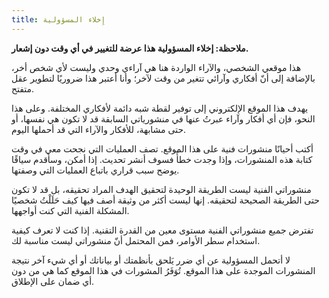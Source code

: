 ```yaml
---
title: إِخلاء المسؤولية
---
```

**ملاحظة: إخلاء المسؤولية هذا عرضة للتغيير في أي وقت دون إشعار.**

هذا موقعي الشخصي، والآراء الواردة هنا هي آراءي وحدي وليست لأي شخص أخر، بالإضافة إلى أنّ أفكاري وآرائي تتغير من وقت لآخر؛ وأنا أعتبر هذا ضروريًا لتطوير عقل متفتح.

يهدف هذا الموقع الإلكتروني إلى توفير لقطة شبه دائمة لأفكاري المختلفة. وعلى هذا النحو، فإن أي أفكار وآراء عبرتُ عنها في منشورياتي السابقة قد لا تكون هي نفسها، أو حتى مشابهة، للأفكار واﻵراء التي قد أحملها اليوم.

أكتب أحيانًا منشورات فنية على هذا الموقع. تصف العمليات التي نجحت معي في وقت كتابة هذه المنشورات، وإذا وجدت خطأً فسوف أنشر تحديث. إذا أمكن، وسأقدم سياقًا يوضح سبب قراري باتباع العمليات التي وصفتها.

منشوراتي الفنية ليست الطريقة الوحيدة لتحقيق الهدف المراد تحقيقه، بل قد لا تكون حتى الطريقة الصحيحة لتحقيقه. إنها ليست أكثر من وثيقة أصف فيها كيف حَلَلْتُ شخصيًا المشكلة الفنية التي كنت أواجهها.

تفترض جميع منشوراتي الفنية مستوى معين من القدرة التقنية. إذا كنت لا تعرف كيفية استخدام سطر الأوامر، فمن المحتمل أنّ منشوراتي ليست مناسبة لك.

لا أتحمل المسؤولية عن أي ضرر يَلحق بأنظمتك أو بياناتك أو أي شيء آخر نتيجة المنشورات الموجدة على هذا الموقع. تُوَفَرُ المشورات في هذا الموقع كما هي من دون أي ضمان على الإطلاق.
